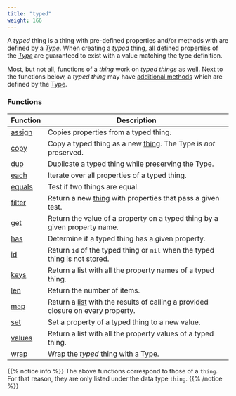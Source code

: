 ```yaml
---
title: "typed"
weight: 166
---
```



A *typed* thing is a thing with pre-defined properties and/or methods with are defined by a *[Type](../../overview/type)*.
When creating a *typed* thing, all defined properties of the *[Type](../../overview/type)* are guaranteed to exist with a value matching the type definition.

Most, but not all, functions of a *thing* work on *typed things* as well. Next to the functions below, a *typed thing* may have [additional methods](../../overview/type/#methods) which are defined by the [Type](../../overview/type).


### Functions

Function | Description
------ | -----------
[assign](../thing/assign) | Copies properties from a typed thing.
[copy](../thing/copy) | Copy a typed thing as a new [thing](../thing). The Type is *not* preserved.
[dup](../thing/dup) | Duplicate a typed thing while preserving the Type.
[each](../thing/each) | Iterate over all properties of a typed thing.
[equals](../thing/equals) | Test if two things are equal.
[filter](../thing/filter) | Return a new [thing](../thing) with properties that pass a given test.
[get](../thing/get) | Return the value of a property on a typed thing by a given property name.
[has](../thing/has) | Determine if a typed thing has a given property.
[id](../thing/id) | Return `id` of the typed thing or `nil` when the typed thing is not stored.
[keys](../thing/keys) | Return a list with all the property names of a typed thing.
[len](../thing/len) | Return the number of items.
[map](../thing/map) | Return a [list](../list) with the results of calling a provided closure on every property.
[set](../thing/set) | Set a property of a typed thing to a new value.
[values](../thing/values) | Return a list with all the property values of a typed thing.
[wrap](../thing/wrap) | Wrap the *typed* thing with a [Type](../../overview/type).

{{% notice info %}}
The above functions correspond to those of a `thing`. For that reason, they are only listed under the data type `thing`.
{{% /notice %}}